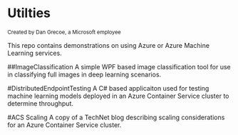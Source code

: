 # Utilties
<sup>Created by Dan Grecoe, a Microsoft employee</sup>

This repo contains demonstrations on using Azure or Azure Machine Learning services.

##ImageClassification
A simple WPF based image classification tool for use in classifying full images in deep learning scenarios.

#DistributedEndpointTesting
A C# based applicaiton used for testing machine learning models deployed in an Azure Container Service cluster to determine throughput.

#ACS Scaling
A copy of a TechNet blog describing scaling considerations for an Azure Container Service cluster.